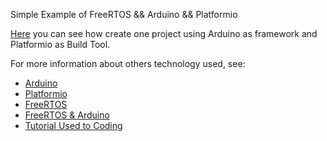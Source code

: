 Simple Example of FreeRTOS && Arduino && Platformio

[Here](https://github.com/robsonoduarte/learn-arduino/tree/master/platformio) you can see how create one project using Arduino as framework and Platformio as Build Tool.

For more information about others technology used, see:

* [Arduino](https://www.arduino.cc/)
* [Platformio](https://platformio.org/)
* [FreeRTOS](https://www.freertos.org/)
* [FreeRTOS & Arduino](https://github.com/feilipu/Arduino_FreeRTOS_Library)
* [Tutorial Used to Coding](https://feilipu.me/2015/11/24/arduino_freertos/)
